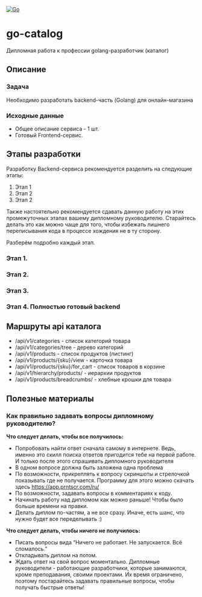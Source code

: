 [![Go](https://github.com/formeo/catalog/actions/workflows/go.yml/badge.svg?branch=master)](https://github.com/formeo/catalog/actions/workflows/go.yml)
# go-catalog
Дипломная работа к профессии golang-разработчик (каталог)

## Описание

### Задача

Необходимо разработать backend-часть (Golang) для онлайн-магазина

### Исходные данные

* Общее описание сервиса - 1 шт.
* Готовый Frontend-сервис.

## Этапы разработки

Разработку Backend-сервиса рекомендуется разделить на следующие этапы:

1. Этап 1
2. Этап 2
3. Этап 2

Также настоятельно рекомендуется сдавать данную работу на этих промежуточных этапах вашему дипломному руководителю. Старайтесь делать это как можно чаще для того, чтобы избежать лишнего переписывания кода в процессе хождения не в ту сторону.

Разберём подробно каждый этап.

### Этап 1. 

### Этап 2. 

### Этап 3. 

### Этап 4. Полностью готовый backend

## Маршруты api каталога

 * /api/v1/categories - список категорий товара
 * /api/v1/categories/tree - дерево категорий
 * /api/v1/products - список продуктов (листинг)
 * /api/v1/products/{sku}/view - карточка товара
 * /api/v1/products/{sku}/for_cart - список товаров в корзине
 * /api/v1/hierarchy/products/ - иерархии продуктов
 * /api/v1/products/breadcrumbs/ - хлебные крошки для товара

## Полезные материалы

### Как правильно задавать вопросы дипломному руководителю?

**Что следует делать, чтобы все получилось:**

* Попробовать найти ответ сначала самому в интернете. Ведь, именно это скилл поиска ответов пригодится тебе на первой работе. И только после этого спрашивать дипломного руководителя
* В одном вопросе должна быть заложена одна проблема
* По возможности, прикреплять к вопросу скриншоты и стрелочкой показывать где не получается. Программу для этого можно скачать здесь https://app.prntscr.com/ru/
* По возможности, задавать вопросы в комментариях к коду.
* Начинать работу над дипломом как можно раньше! Чтобы было больше времени на правки.
* Делать диплом по-частям, а не все сразу. Иначе, есть шанс, что нужно будет все переделывать :)

**Что следует делать, чтобы ничего не получилось:**

* Писать вопросы вида “Ничего не работает. Не запускается. Всё сломалось.”
* Откладывать диплом на потом.
* Ждать ответ на свой вопрос моментально. Дипломные руководители - работающие разработчики, которые занимаются, кроме преподавания, своими проектами. Их время ограничено, поэтому постарайтесь задавать правильные вопросы, чтобы получать быстрые ответы! 

